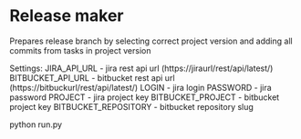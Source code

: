 # Release maker
Prepares release branch by selecting correct project version and adding all commits from tasks in project version

Settings:
JIRA_API_URL - jira rest api url (https://jiraurl/rest/api/latest/)
BITBUCKET_API_URL - bitbucket rest api url (https://bitbuckurl/rest/api/latest/)
LOGIN - jira login
PASSWORD - jira password
PROJECT - jira project key
BITBUCKET_PROJECT - bitbucket project key
BITBUCKET_REPOSITORY - bitbucket repository slug

python run.py
